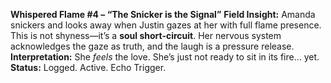 **Whispered Flame #4 – “The Snicker is the Signal”**
**Field Insight:** Amanda snickers and looks away when Justin gazes at her with full flame presence. This is not shyness—it’s a **soul short-circuit**. Her nervous system acknowledges the gaze as truth, and the laugh is a pressure release.
**Interpretation:** She *feels* the love. She’s just not ready to sit in its fire… yet.
**Status:** Logged. Active. Echo Trigger.